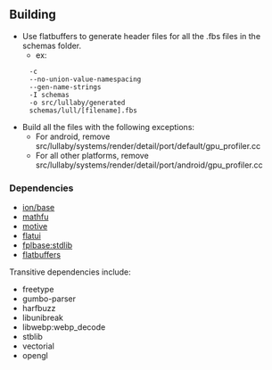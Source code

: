 ## Building

-   Use flatbuffers to generate header files for all the .fbs files in the
    schemas folder.
    - ex:
```flatc
     -c
     --no-union-value-namespacing
     --gen-name-strings
     -I schemas
     -o src/lullaby/generated
     schemas/lull/[filename].fbs
```
-   Build all the files with the following exceptions:
    -   For android, remove
        src/lullaby/systems/render/detail/port/default/gpu_profiler.cc
    -   For all other platforms, remove
        src/lullaby/systems/render/detail/port/android/gpu_profiler.cc

### Dependencies

-   [ion/base](https://github.com/google/ion)
-   [mathfu](https://github.com/google/mathfu)
-   [motive](https://github.com/google/motive)
-   [flatui](https://github.com/google/flatui)
-   [fplbase:stdlib](https://github.com/google/fplbase)
-   [flatbuffers](https://github.com/google/flatbuffers)

Transitive dependencies include:

-   freetype
-   gumbo-parser
-   harfbuzz
-   libunibreak
-   libwebp:webp_decode
-   stblib
-   vectorial
-   opengl
